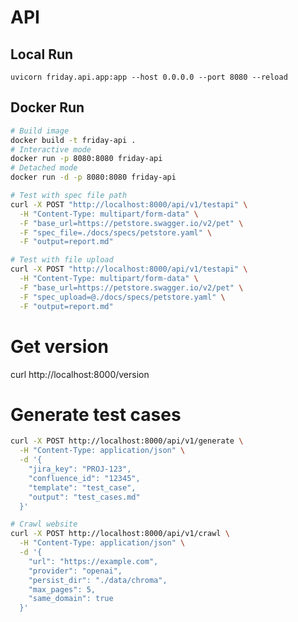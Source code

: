 # API

## Local Run
`uvicorn friday.api.app:app --host 0.0.0.0 --port 8080 --reload`


## Docker Run
```bash
# Build image
docker build -t friday-api .
# Interactive mode
docker run -p 8080:8080 friday-api
# Detached mode
docker run -d -p 8080:8080 friday-api
```

```bash
# Test with spec file path
curl -X POST "http://localhost:8000/api/v1/testapi" \
  -H "Content-Type: multipart/form-data" \
  -F "base_url=https://petstore.swagger.io/v2/pet" \
  -F "spec_file=./docs/specs/petstore.yaml" \
  -F "output=report.md"

# Test with file upload
curl -X POST "http://localhost:8000/api/v1/testapi" \
  -H "Content-Type: multipart/form-data" \
  -F "base_url=https://petstore.swagger.io/v2/pet" \
  -F "spec_upload=@./docs/specs/petstore.yaml" \
  -F "output=report.md"
```

# Get version
curl http://localhost:8000/version

# Generate test cases
```bash
curl -X POST http://localhost:8000/api/v1/generate \
  -H "Content-Type: application/json" \
  -d '{
    "jira_key": "PROJ-123",
    "confluence_id": "12345",
    "template": "test_case",
    "output": "test_cases.md"
  }'

# Crawl website
curl -X POST http://localhost:8000/api/v1/crawl \
  -H "Content-Type: application/json" \
  -d '{
    "url": "https://example.com",
    "provider": "openai",
    "persist_dir": "./data/chroma",
    "max_pages": 5,
    "same_domain": true
  }'
```